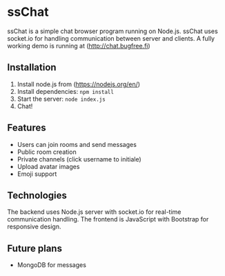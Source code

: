 # ssChat

ssChat is a simple chat browser program running on Node.js. ssChat uses socket.io for handling communication between server and clients. A fully working demo is running at (http://chat.bugfree.fi)

## Installation

1. Install node.js from (https://nodejs.org/en/)
2. Install dependencies: `npm install`
3. Start the server: `node index.js`
4. Chat!

## Features

- Users can join rooms and send messages
- Public room creation
- Private channels (click username to initiale)
- Upload avatar images
- Emoji support

## Technologies

The backend uses Node.js server with socket.io for real-time communication handling. The frontend is JavaScript with Bootstrap for responsive design.

## Future plans

- MongoDB for messages
